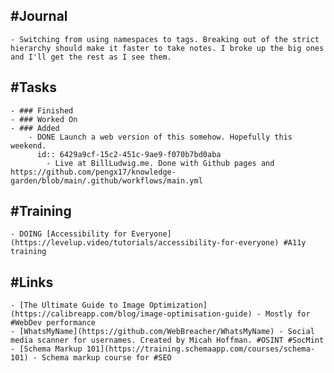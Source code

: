 ## #Journal
	- Switching from using namespaces to tags. Breaking out of the strict hierarchy should make it faster to take notes. I broke up the big ones and I'll get the rest as I see them.
## #Tasks
	- ### Finished
	- ### Worked On
	- ### Added
		- DONE Launch a web version of this somehow. Hopefully this weekend.
		  id:: 6429a9cf-15c2-451c-9ae9-f070b7bd0aba
			- Live at BillLudwig.me. Done with Github pages and https://github.com/pengx17/knowledge-garden/blob/main/.github/workflows/main.yml
## #Training
	- DOING [Accessibility for Everyone](https://levelup.video/tutorials/accessibility-for-everyone) #A11y training
## #Links
	- [The Ultimate Guide to Image Optimization](https://calibreapp.com/blog/image-optimisation-guide) - Mostly for #WebDev performance
	- [WhatsMyName](https://github.com/WebBreacher/WhatsMyName) - Social media scanner for usernames. Created by Micah Hoffman. #OSINT #SocMint
	- [Schema Markup 101](https://training.schemaapp.com/courses/schema-101) - Schema markup course for #SEO
